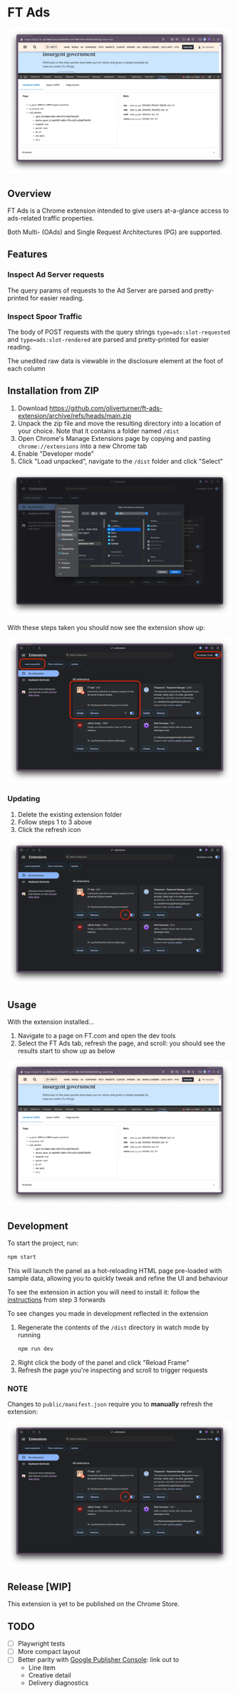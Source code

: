 # FT Ads

![FT Ads Tab](docs/devtools-tab.png)

## Overview

FT Ads is a Chrome extension intended to give users at-a-glance access to ads-related traffic properties.

Both Multi- (OAds) and Single Request Architectures (PG) are supported.

## Features

### Inspect Ad Server requests

The query params of requests to the Ad Server are parsed and pretty-printed for easier reading.

### Inspect Spoor Traffic

The body of POST requests with the query strings `type=ads:slot-requested` and `type=ads:slot-rendered` are parsed and pretty-printed for easier reading.

The unedited raw data is viewable in the disclosure element at the foot of each column

## Installation from ZIP

1. Download https://github.com/oliverturner/ft-ads-extension/archive/refs/heads/main.zip
2. Unpack the zip file and move the resulting directory into a location of your choice. Note that it contains a folder named `/dist`
3. Open Chrome's Manage Extensions page by copying and pasting `chrome://extensions` into a new Chrome tab
4. Enable "Developer mode"
5. Click "Load unpacked", navigate to the `/dist` folder and click "Select"

![Chrome Extensions Panel](docs/chrome-extensions-dist.png)

With these steps taken you should now see the extension show up:

![Chrome Extensions Panel](docs/chrome-extensions-panel.png)

### Updating

1. Delete the existing extension folder
1. Follow steps 1 to 3 above
1. Click the refresh icon

![Chrome Extensions Panel](docs/chrome-extensions-refresh.png)

## Usage

With the extension installed...

1. Navigate to a page on FT.com and open the dev tools
1. Select the FT Ads tab, refresh the page, and scroll: you should see the results start to show up as below

![FT Ads Tab](docs/devtools-tab.png)

## Development

To start the project, run:

```sh
npm start
```

This will launch the panel as a hot-reloading HTML page pre-loaded with sample data, allowing you to quickly tweak and refine the UI and behaviour

To see the extension in action you will need to install it: follow the [instructions](#installation-from-zip) from step 3 forwards

To see changes you made in development reflected in the extension

1. Regenerate the contents of the `/dist` directory in watch mode by running
    ```sh
    npm run dev
    ```
1. Right click the body of the panel and click "Reload Frame"
1. Refresh the page you're inspecting and scroll to trigger requests

### NOTE
Changes to `public/manifest.json` require you to **manually** refresh the extension:

![Chrome Extensions Panel](docs/chrome-extensions-refresh.png)

## Release [WIP]

This extension is yet to be published on the Chrome Store.

<!--
### Once publication has been set up...

1.
    ```sh
    npm run build
    ```
1. _Further details to come_
-->

## TODO

- [ ] Playwright tests
- [ ] More compact layout
- [ ] Better parity with [Google Publisher Console](https://developers.google.com/publisher-tag/guides/publisher-console): link out to
  - Line item
  - Creative detail
  - Delivery diagnostics

